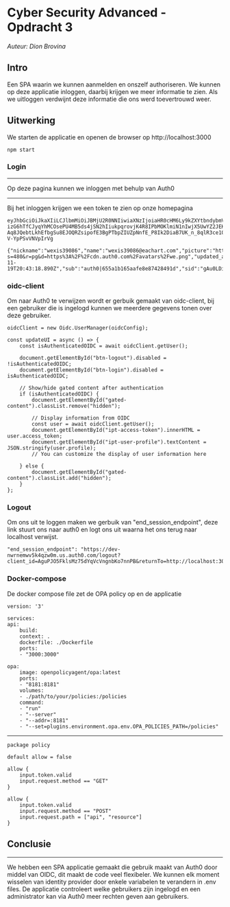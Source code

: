 # Cyber Security Advanced - Opdracht 3
*Auteur: Dion Brovina*

## Intro
Een SPA waarin we kunnen aanmelden en onszelf authoriseren. We kunnen op deze applicatie inloggen, daarbij krijgen we meer informatie te zien. Als we uitloggen verdwijnt deze informatie die ons werd toevertrouwd weer.

## Uitwerking
We starten de applicatie en openen de browser op http://localhost:3000

    npm start

### Login 
<!-- ![Home Page](image-home.png) -->

---
Op deze pagina kunnen we inloggen met behulp van Auth0

<!-- ![Login Page](image-login.png) -->

--- 

Bij het inloggen krijgen we een token te zien op onze homepagina

    eyJhbGciOiJkaXIiLCJlbmMiOiJBMjU2R0NNIiwiaXNzIjoiaHR0cHM6Ly9kZXYtbndybmVtd3Y1azRxencwbS51cy5hdXRoMC5jb20vIn0..P4X85PL66H8SuHUT.KxOHXC5P1CcxFAirjJcLCWrBEO02-izG6hTfCJyqYhMCOsePU4MB5ds4jSN2hIiukpqrovjK4R8IPbMOKlmiN1nIwjX5UwYZ2JEKlnDfJd_WmpX1bPcYUZmeanKpFlHNALB860idmBQq81ZPTgaW4ksZQpfNvv38LDxHAhuDH258rSOKuwqKQkdxroXcemHneRfx0zy0BW9uPjHgg_6eTXQzEQbj78ZXFtuQrHmtWm-Aq8JQebtLkhEfbgSu8EJOQRZsipofE3BgPTbpZIUZpNnfE_P8Ik2DiaB7UK_n_8qlR3ce109IOWLO2AhVH73AzbHlM4n7g3Hzp3M3.PbEhQ1-V-YpPSvVNVpIrVg

    {"nickname":"wexis39086","name":"wexis39086@eachart.com","picture":"https://s.gravatar.com/avatar/2195de3a1a9d69a3d506edf0a6267e22?s=480&r=pg&d=https%3A%2F%2Fcdn.auth0.com%2Favatars%2Fwe.png","updated_at":"2023-11-19T20:43:18.890Z","sub":"auth0|655a1b165aafe8e87428491d","sid":"gAu0LDia_fSDYPwwY9mpp2vqIZ6IigYT"}

### oidc-client
Om naar Auth0 te verwijzen wordt er gerbuik gemaakt van oidc-client, bij een gebruiker die is ingelogd kunnen we meerdere gegevens tonen over deze gebruiker.

    oidcClient = new Oidc.UserManager(oidcConfig);

    const updateUI = async () => {
        const isAuthenticatedOIDC = await oidcClient.getUser();

        document.getElementById("btn-logout").disabled = !isAuthenticatedOIDC;
        document.getElementById("btn-login").disabled = isAuthenticatedOIDC;

        // Show/hide gated content after authentication
        if (isAuthenticatedOIDC) {
            document.getElementById("gated-content").classList.remove("hidden");

            // Display information from OIDC
            const user = await oidcClient.getUser();
            document.getElementById("ipt-access-token").innerHTML = user.access_token;
            document.getElementById("ipt-user-profile").textContent = JSON.stringify(user.profile);
            // You can customize the display of user information here

        } else {
            document.getElementById("gated-content").classList.add("hidden");
        }
    };

### Logout
Om ons uit te loggen maken we gerbuik van "end_session_endpoint", deze link stuurt ons naar auth0 en logt ons uit waarna het ons terug naar localhost verwijst.

    "end_session_endpoint": "https://dev-nwrnemwv5k4qzw0m.us.auth0.com/logout?client_id=AguPJO5FklsMz75dYqVcVngnbKo7nnPB&returnTo=http://localhost:3000/"


### Docker-compose
De docker compose file zet de OPA policy op en de applicatie

    version: '3'

    services:
    api:
        build:
        context: .
        dockerfile: ./Dockerfile
        ports:
        - "3000:3000"

    opa:
        image: openpolicyagent/opa:latest
        ports:
        - "8181:8181"
        volumes:
        - ./path/to/your/policies:/policies
        command:
        - "run"
        - "--server"
        - "--addr=:8181"
        - "--set=plugins.environment.opa.env.OPA_POLICIES_PATH=/policies"
---

    package policy

    default allow = false

    allow {
        input.token.valid
        input.request.method == "GET"
    }

    allow {
        input.token.valid
        input.request.method == "POST"
        input.request.path = ["api", "resource"]
    }

## Conclusie
---
We hebben een SPA applicatie gemaakt die gebruik maakt van Auth0 door middel van OIDC, dit maakt de code veel flexibeler. We kunnen elk moment wisselen van identity provider door enkele variabelen te verandern in .env files. De applicatie controleert welke gebruikers zijn ingelogd en een administrator kan via Auth0 meer rechten geven aan gebruikers.
